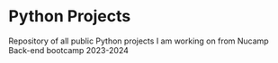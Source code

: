 # Python Projects
Repository of all public Python projects I am working on from Nucamp Back-end bootcamp 2023-2024
